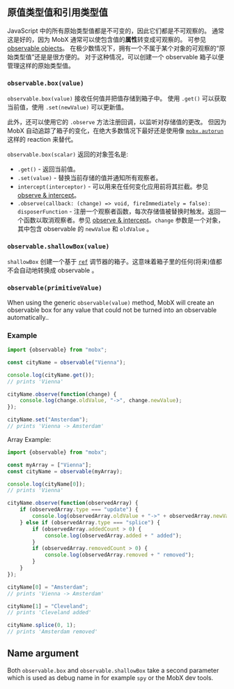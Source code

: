## 原值类型值和引用类型值

JavaScript 中的所有原始类型值都是不可变的，因此它们都是不可观察的。
通常这是好的，因为 MobX 通常可以使包含值的**属性**转变成可观察的。
可参见 [observable objects](object.md)。
在极少数情况下，拥有一个不属于某个对象的可观察的“原始类型值”还是是很方便的。
对于这种情况，可以创建一个 observable 箱子以便管理这样的原始类型值。

### `observable.box(value)`

`observable.box(value)` 接收任何值并把值存储到箱子中。
使用 `.get()` 可以获取当前值，使用 `.set(newValue)` 可以更新值。

此外，还可以使用它的 `.observe` 方法注册回调，以监听对存储值的更改。
但因为 MobX 自动追踪了箱子的变化，在绝大多数情况下最好还是使用像 [`mobx.autorun`](autorun.md) 这样的 reaction 来替代。

`observable.box(scalar)` 返回的对象签名是:
* `.get()` - 返回当前值。
* `.set(value)` - 替换当前存储的值并通知所有观察者。
* `intercept(interceptor)` - 可以用来在任何变化应用前将其拦截。参见 [observe & intercept](observe.md)。
* `.observe(callback: (change) => void, fireImmediately = false): disposerFunction` - 注册一个观察者函数，每次存储值被替换时触发。返回一个函数以取消观察者。参见 [observe & intercept](observe.md)。`change` 参数是一个对象，其中包含 observable 的 `newValue` 和 `oldValue` 。

### `observable.shallowBox(value)`

`shallowBox` 创建一个基于 [`ref`](modifiers.md) 调节器的箱子。这意味着箱子里的任何(将来)值都不会自动地转换成 observable 。


### `observable(primitiveValue)`

When using the generic `observable(value)` method, MobX will create an observable box for any value that could not be turned into an observable automatically..

### Example

```javascript
import {observable} from "mobx";

const cityName = observable("Vienna");

console.log(cityName.get());
// prints 'Vienna'

cityName.observe(function(change) {
	console.log(change.oldValue, "->", change.newValue);
});

cityName.set("Amsterdam");
// prints 'Vienna -> Amsterdam'
```

Array Example:

```javascript
import {observable} from "mobx";

const myArray = ["Vienna"];
const cityName = observable(myArray);

console.log(cityName[0]);
// prints 'Vienna'

cityName.observe(function(observedArray) {
	if (observedArray.type === "update") {
		console.log(observedArray.oldValue + "->" + observedArray.newValue);
	} else if (observedArray.type === "splice") {
		if (observedArray.addedCount > 0) {
			console.log(observedArray.added + " added");
		}
		if (observedArray.removedCount > 0) {
			console.log(observedArray.removed + " removed");
		}
	}
});

cityName[0] = "Amsterdam";
// prints 'Vienna -> Amsterdam'

cityName[1] = "Cleveland";
// prints 'Cleveland added'

cityName.splice(0, 1);
// prints 'Amsterdam removed'
```

## Name argument

Both `observable.box` and `observable.shallowBox` take a second parameter which is used as debug name in for example `spy` or the MobX dev tools.
